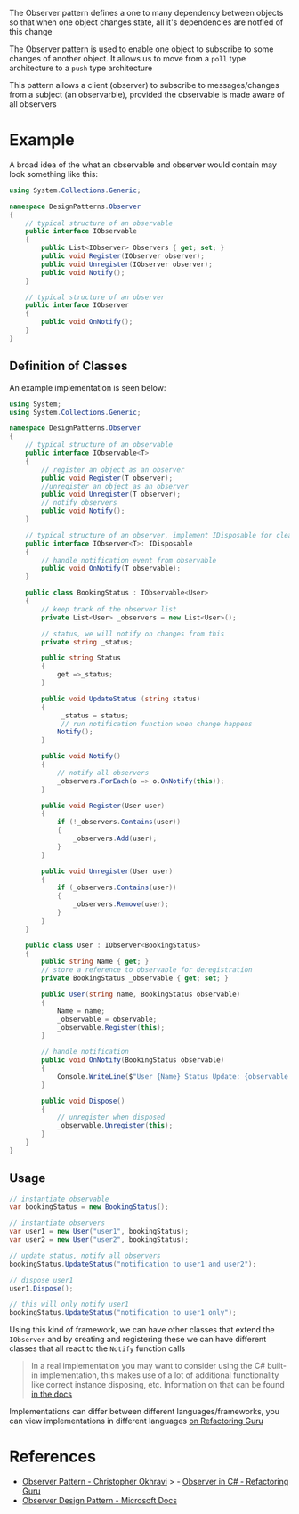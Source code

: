 The Observer pattern defines a one to many dependency between objects so that when one object changes state, all it's dependencies are notfied of this change

The Observer pattern is used to enable one object to subscribe to some changes of another object. It allows us to move from a `poll` type architecture to a `push` type architecture

This pattern allows a client (observer) to subscribe to messages/changes from a subject (an observarble), provided the observable is made aware of all observers

# Example

A broad idea of the what an observable and observer would contain may look something like this:

```cs
using System.Collections.Generic;

namespace DesignPatterns.Observer
{
    // typical structure of an observable
    public interface IObservable
    {
        public List<IObserver> Observers { get; set; }
        public void Register(IObserver observer);
        public void Unregister(IObserver observer);
        public void Notify();
    }

    // typical structure of an observer
    public interface IObserver
    {
        public void OnNotify();
    }
}
```

## Definition of Classes

An example implementation is seen below:

```cs
using System;
using System.Collections.Generic;

namespace DesignPatterns.Observer
{
    // typical structure of an observable
    public interface IObservable<T>
    {
        // register an object as an observer
        public void Register(T observer);
        //unregister an object as an observer
        public void Unregister(T observer);
        // notify observers
        public void Notify();
    }

    // typical structure of an observer, implement IDisposable for cleanup
    public interface IObserver<T>: IDisposable
    {
        // handle notification event from observable
        public void OnNotify(T observable);
    }

    public class BookingStatus : IObservable<User>
    {
        // keep track of the observer list
        private List<User> _observers = new List<User>();

        // status, we will notify on changes from this
        private string _status;

        public string Status
        {
            get =>_status;
        }

        public void UpdateStatus (string status)
        {
             _status = status;
             // run notification function when change happens
            Notify();
        }

        public void Notify()
        {
            // notify all observers
            _observers.ForEach(o => o.OnNotify(this));
        }

        public void Register(User user)
        {
            if (!_observers.Contains(user))
            {
                _observers.Add(user);
            }
        }

        public void Unregister(User user)
        {
            if (_observers.Contains(user))
            {
                _observers.Remove(user);
            }
        }
    }

    public class User : IObserver<BookingStatus>
    {
        public string Name { get; }
        // store a reference to observable for deregistration
        private BookingStatus _observable { get; set; }

        public User(string name, BookingStatus observable)
        {
            Name = name;
            _observable = observable;
            _observable.Register(this);
        }

        // handle notification
        public void OnNotify(BookingStatus observable)
        {
            Console.WriteLine($"User {Name} Status Update: {observable.Status}");
        }

        public void Dispose()
        {
            // unregister when disposed
            _observable.Unregister(this);
        }
    }
}
```

## Usage

```cs
// instantiate observable
var bookingStatus = new BookingStatus();

// instantiate observers
var user1 = new User("user1", bookingStatus);
var user2 = new User("user2", bookingStatus);

// update status, notify all observers
bookingStatus.UpdateStatus("notification to user1 and user2");

// dispose user1
user1.Dispose();

// this will only notify user1
bookingStatus.UpdateStatus("notification to user1 only");
```

Using this kind of framework, we can have other classes that extend the `IObserver` and by creating and registering these we can have different classes that all react to the `Notify` function calls

> In a real implementation you may want to consider using the C# built-in implementation, this makes use of a lot of additional functionality like correct instance disposing, etc. Information on that can be found [in the docs](https://docs.microsoft.com/en-us/dotnet/standard/events/observer-design-pattern)

Implementations can differ between different languages/frameworks, you can view implementations in different languages [on Refactoring Guru](https://refactoring.guru/design-patterns/observer)

# References

- [Observer Pattern - Christopher Okhravi](https://www.youtube.com/watch?v=_BpmfnqjgzQ&list=PLrhzvIcii6GNjpARdnO4ueTUAVR9eMBpc&index=2) > - [Observer in C# - Refactoring Guru](https://refactoring.guru/design-patterns/observer)
- [Observer Design Pattern - Microsoft Docs](https://docs.microsoft.com/en-us/dotnet/standard/events/observer-design-pattern)
